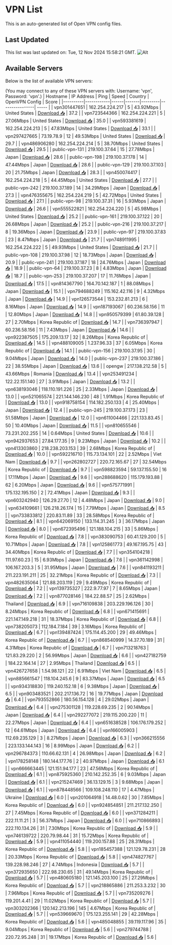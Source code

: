 # VPN List

This is an auto-generated list of Open VPN config files.

## Last Updated

This list was last updated on: Tue, 12 Nov 2024 15:58:21 GMT.
![Alt](https://repobeats.axiom.co/api/embed/186b98318ef1479477931607c1ad7d823f12451f.svg "Repobeats analytics image")

## Available Servers

Below is the list of available VPN servers:

(You may connect to any of these VPN servers with: Username: 'vpn', Password: 'vpn'.)
| Hostname | IP Address | Ping | Speed | Country | OpenVPN Config | Score |
|----------|------------|------|-------|---------|----------------| ----- |
| vpn301447651 | 162.254.224.217 | 5 | 43.92Mbps | United States | [Download 📥](./configs/server_0_US.ovpn) | 37.2 |
| vpn723544366 | 162.254.224.221 | 5 | 27.06Mbps | United States | [Download 📥](./configs/server_1_US.ovpn) | 35.0 |
| vpn593381619 | 162.254.224.213 | 5 | 47.83Mbps | United States | [Download 📥](./configs/server_2_US.ovpn) | 33.1 |
| vpn297427665 | 73.19.78.9 | 12 | 49.53Mbps | United States | [Download 📥](./configs/server_3_US.ovpn) | 29.7 |
| vpn486906280 | 162.254.224.214 | 5 | 38.70Mbps | United States | [Download 📥](./configs/server_4_US.ovpn) | 29.5 |
| public-vpn-131 | 219.100.37.64 | 15 | 27.78Mbps | Japan | [Download 📥](./configs/server_5_JP.ovpn) | 28.6 |
| public-vpn-198 | 219.100.37.178 | 14 | 47.44Mbps | Japan | [Download 📥](./configs/server_6_JP.ovpn) | 28.6 |
| public-vpn-129 | 219.100.37.103 | 20 | 21.75Mbps | Japan | [Download 📥](./configs/server_7_JP.ovpn) | 28.3 |
| vpn450074417 | 162.254.224.218 | 5 | 44.45Mbps | United States | [Download 📥](./configs/server_8_US.ovpn) | 27.7 |
| public-vpn-242 | 219.100.37.189 | 14 | 34.29Mbps | Japan | [Download 📥](./configs/server_9_JP.ovpn) | 27.3 |
| vpn476355675 | 162.254.224.219 | 5 | 42.72Mbps | United States | [Download 📥](./configs/server_10_US.ovpn) | 27.1 |
| public-vpn-98 | 219.100.37.31 | 16 | 5.93Mbps | Japan | [Download 📥](./configs/server_11_JP.ovpn) | 26.6 |
| vpn555522821 | 162.254.224.220 | 5 | 45.98Mbps | United States | [Download 📥](./configs/server_12_US.ovpn) | 25.2 |
| public-vpn-161 | 219.100.37.122 | 20 | 26.68Mbps | Japan | [Download 📥](./configs/server_13_JP.ovpn) | 25.2 |
| public-vpn-216 | 219.100.37.217 | 8 | 19.36Mbps | Japan | [Download 📥](./configs/server_14_JP.ovpn) | 23.9 |
| public-vpn-97 | 219.100.37.83 | 23 | 8.47Mbps | Japan | [Download 📥](./configs/server_15_JP.ovpn) | 21.7 |
| vpn748911995 | 162.254.224.222 | 5 | 49.93Mbps | United States | [Download 📥](./configs/server_16_US.ovpn) | 21.7 |
| public-vpn-108 | 219.100.37.98 | 12 | 18.73Mbps | Japan | [Download 📥](./configs/server_17_JP.ovpn) | 20.9 |
| public-vpn-241 | 219.100.37.187 | 18 | 24.76Mbps | Japan | [Download 📥](./configs/server_18_JP.ovpn) | 18.9 |
| public-vpn-64 | 219.100.37.23 | 8 | 4.83Mbps | Japan | [Download 📥](./configs/server_19_JP.ovpn) | 18.7 |
| public-vpn-253 | 219.100.37.207 | 17 | 11.76Mbps | Japan | [Download 📥](./configs/server_20_JP.ovpn) | 17.5 |
| vpn814367790 | 164.70.142.187 | 1 | 88.08Mbps | Japan | [Download 📥](./configs/server_21_JP.ovpn) | 15.1 |
| vpn794688249 | 115.162.42.116 | 9 | 4.32Mbps | Japan | [Download 📥](./configs/server_22_JP.ovpn) | 14.9 |
| vpn126573544 | 153.232.81.213 | 6 | 8.16Mbps | Japan | [Download 📥](./configs/server_23_JP.ovpn) | 14.9 |
| vpn187193067 | 60.236.58.156 | 11 | 12.80Mbps | Japan | [Download 📥](./configs/server_24_JP.ovpn) | 14.8 |
| vpn950579399 | 61.80.39.128 | 27 | 2.70Mbps | Korea Republic of | [Download 📥](./configs/server_25_KR.ovpn) | 14.7 |
| vpn736397947 | 60.236.58.156 | 11 | 7.43Mbps | Japan | [Download 📥](./configs/server_26_JP.ovpn) | 14.6 |
| vpn922387505 | 175.209.13.17 | 32 | 8.26Mbps | Korea Republic of | [Download 📥](./configs/server_27_KR.ovpn) | 14.5 |
| vpn488109005 | 1.237.96.33 | 37 | 6.05Mbps | Korea Republic of | [Download 📥](./configs/server_28_KR.ovpn) | 14.1 |
| public-vpn-156 | 219.100.37.95 | 30 | 9.04Mbps | Japan | [Download 📥](./configs/server_29_JP.ovpn) | 14.0 |
| public-vpn-237 | 219.100.37.186 | 22 | 38.55Mbps | Japan | [Download 📥](./configs/server_30_JP.ovpn) | 13.6 |
| opengw | 217.138.212.58 | 5 | 43.66Mbps | Romania | [Download 📥](./configs/server_31_RO.ovpn) | 13.4 |
| vpn253491234 | 122.22.151.140 | 27 | 3.91Mbps | Japan | [Download 📥](./configs/server_32_JP.ovpn) | 13.2 |
| vpn638193046 | 118.110.191.226 | 25 | 2.33Mbps | Japan | [Download 📥](./configs/server_33_JP.ovpn) | 13.0 |
| vpn521065574 | 221.144.146.230 | 48 | 1.91Mbps | Korea Republic of | [Download 📥](./configs/server_34_KR.ovpn) | 13.0 |
| vpn918758154 | 114.182.250.133 | 4 | 25.40Mbps | Japan | [Download 📥](./configs/server_35_JP.ovpn) | 12.4 |
| public-vpn-245 | 219.100.37.173 | 23 | 51.58Mbps | Japan | [Download 📥](./configs/server_36_JP.ovpn) | 12.0 |
| vpn611004466 | 221.133.83.45 | 50 | 10.40Mbps | Japan | [Download 📥](./configs/server_37_JP.ovpn) | 11.5 |
| vpn810655546 | 73.231.202.255 | 14 | 0.64Mbps | United States | [Download 📥](./configs/server_38_US.ovpn) | 10.6 |
| vpn942937653 | 27.84.177.35 | 9 | 9.23Mbps | Japan | [Download 📥](./configs/server_39_JP.ovpn) | 10.2 |
| vpn413303860 | 218.238.203.153 | 39 | 2.68Mbps | Korea Republic of | [Download 📥](./configs/server_40_KR.ovpn) | 10.0 |
| vpn592216710 | 115.73.134.101 | 22 | 2.52Mbps | Viet Nam | [Download 📥](./configs/server_41_VN.ovpn) | 9.7 |
| vpn262802727 | 220.72.165.67 | 27 | 32.54Mbps | Korea Republic of | [Download 📥](./configs/server_42_KR.ovpn) | 9.7 |
| vpn598823594 | 59.137.155.50 | 16 | 17.11Mbps | Japan | [Download 📥](./configs/server_43_JP.ovpn) | 9.6 |
| vpn288688620 | 115.179.193.88 | 62 | 6.20Mbps | Japan | [Download 📥](./configs/server_44_JP.ovpn) | 9.6 |
| vpn575771991 | 175.132.195.150 | 2 | 72.41Mbps | Japan | [Download 📥](./configs/server_45_JP.ovpn) | 9.3 |
| vpn603242940 | 126.29.27.70 | 12 | 4.48Mbps | Japan | [Download 📥](./configs/server_46_JP.ovpn) | 9.0 |
| vpn634109661 | 126.218.26.174 | 15 | 7.79Mbps | Japan | [Download 📥](./configs/server_47_JP.ovpn) | 8.5 |
| vpn733833812 | 220.83.11.89 | 33 | 28.58Mbps | Korea Republic of | [Download 📥](./configs/server_48_KR.ovpn) | 8.1 |
| vpn642069150 | 133.114.31.245 | 3 | 36.17Mbps | Japan | [Download 📥](./configs/server_49_JP.ovpn) | 8.0 |
| vpn672395496 | 121.188.104.215 | 33 | 5.86Mbps | Korea Republic of | [Download 📥](./configs/server_50_KR.ovpn) | 7.8 |
| vpn383090753 | 60.41.129.200 | 5 | 10.71Mbps | Japan | [Download 📥](./configs/server_51_JP.ovpn) | 7.8 |
| vpn125861773 | 49.167.195.75 | 43 | 34.40Mbps | Korea Republic of | [Download 📥](./configs/server_52_KR.ovpn) | 7.7 |
| vpn354104218 | 111.97.60.23 | 15 | 6.93Mbps | Japan | [Download 📥](./configs/server_53_JP.ovpn) | 7.6 |
| vpn361142998 | 106.167.203.3 | 5 | 31.95Mbps | Japan | [Download 📥](./configs/server_54_JP.ovpn) | 7.6 |
| vpn841193211 | 211.223.191.211 | 25 | 32.21Mbps | Korea Republic of | [Download 📥](./configs/server_55_KR.ovpn) | 7.3 |
| vpn482635064 | 121.88.203.119 | 29 | 9.49Mbps | Korea Republic of | [Download 📥](./configs/server_56_KR.ovpn) | 7.2 |
| vpn139735327 | 222.9.77.97 | 7 | 8.65Mbps | Japan | [Download 📥](./configs/server_57_JP.ovpn) | 7.2 |
| vpn877028146 | 184.22.88.57 | 25 | 2.62Mbps | Thailand | [Download 📥](./configs/server_58_TH.ovpn) | 6.9 |
| vpn716109838 | 203.229.196.126 | 30 | 8.24Mbps | Korea Republic of | [Download 📥](./configs/server_59_KR.ovpn) | 6.8 |
| vpn671415691 | 221.147.149.218 | 31 | 18.37Mbps | Korea Republic of | [Download 📥](./configs/server_60_KR.ovpn) | 6.8 |
| vpn738205073 | 112.184.7.184 | 39 | 3.16Mbps | Korea Republic of | [Download 📥](./configs/server_61_KR.ovpn) | 6.7 |
| vpn139487424 | 175.114.45.200 | 29 | 49.46Mbps | Korea Republic of | [Download 📥](./configs/server_62_KR.ovpn) | 6.7 |
| vpn868540999 | 14.37.70.189 | 31 | 4.31Mbps | Korea Republic of | [Download 📥](./configs/server_63_KR.ovpn) | 6.7 |
| vpn713218763 | 121.83.29.220 | 2 | 56.99Mbps | Japan | [Download 📥](./configs/server_64_JP.ovpn) | 6.6 |
| vpn427182759 | 184.22.164.14 | 27 | 2.95Mbps | Thailand | [Download 📥](./configs/server_65_TH.ovpn) | 6.5 |
| vpn426727658 | 1.54.98.121 | 22 | 6.91Mbps | Viet Nam | [Download 📥](./configs/server_66_VN.ovpn) | 6.5 |
| vpn885661547 | 118.104.245.6 | 9 | 83.37Mbps | Japan | [Download 📥](./configs/server_67_JP.ovpn) | 6.5 |
| vpn934318830 | 119.240.152.18 | 6 | 9.38Mbps | Japan | [Download 📥](./configs/server_68_JP.ovpn) | 6.5 |
| vpn903483521 | 202.217.136.72 | 16 | 19.77Mbps | Japan | [Download 📥](./configs/server_69_JP.ovpn) | 6.4 |
| vpn793552866 | 180.56.154.128 | 4 | 29.02Mbps | Japan | [Download 📥](./configs/server_70_JP.ovpn) | 6.4 |
| vpn275301128 | 119.228.69.235 | 2 | 90.14Mbps | Japan | [Download 📥](./configs/server_71_JP.ovpn) | 6.4 |
| vpn292277072 | 219.115.200.220 | 11 | 22.27Mbps | Japan | [Download 📥](./configs/server_72_JP.ovpn) | 6.4 |
| vpn651638528 | 106.176.179.252 | 12 | 64.61Mbps | Japan | [Download 📥](./configs/server_73_JP.ovpn) | 6.4 |
| vpn166005903 | 112.69.235.129 | 3 | 8.27Mbps | Japan | [Download 📥](./configs/server_74_JP.ovpn) | 6.3 |
| vpn366215556 | 223.133.144.143 | 16 | 8.99Mbps | Japan | [Download 📥](./configs/server_75_JP.ovpn) | 6.2 |
| vpn296784373 | 110.66.62.131 | 4 | 26.98Mbps | Japan | [Download 📥](./configs/server_76_JP.ovpn) | 6.2 |
| vpn178258148 | 180.144.177.76 | 2 | 40.97Mbps | Japan | [Download 📥](./configs/server_77_JP.ovpn) | 6.1 |
| vpn666663445 | 121.151.94.177 | 23 | 47.56Mbps | Korea Republic of | [Download 📥](./configs/server_78_KR.ovpn) | 6.1 |
| vpn875925360 | 210.142.252.35 | 6 | 9.03Mbps | Japan | [Download 📥](./configs/server_79_JP.ovpn) | 6.1 |
| vpn215247469 | 36.13.129.15 | 3 | 9.68Mbps | Japan | [Download 📥](./configs/server_80_JP.ovpn) | 6.1 |
| vpn878448566 | 109.108.248.110 | 17 | 4.47Mbps | Ukraine | [Download 📥](./configs/server_81_UA.ovpn) | 6.0 |
| vpn201064918 | 14.48.0.62 | 30 | 7.85Mbps | Korea Republic of | [Download 📥](./configs/server_82_KR.ovpn) | 6.0 |
| vpn924854851 | 211.217.132.250 | 27 | 7.45Mbps | Korea Republic of | [Download 📥](./configs/server_83_KR.ovpn) | 6.0 |
| vpn371284211 | 222.11.11.21 | 3 | 56.37Mbps | Japan | [Download 📥](./configs/server_84_JP.ovpn) | 6.0 |
| vpn710866893 | 222.110.134.26 | 31 | 7.30Mbps | Korea Republic of | [Download 📥](./configs/server_85_KR.ovpn) | 5.9 |
| vpn746139722 | 220.79.98.44 | 31 | 15.72Mbps | Korea Republic of | [Download 📥](./configs/server_86_KR.ovpn) | 5.9 |
| vpn411054440 | 119.200.157.88 | 25 | 28.31Mbps | Korea Republic of | [Download 📥](./configs/server_87_KR.ovpn) | 5.8 |
| vpn185457388 | 121.129.78.231 | 28 | 20.33Mbps | Korea Republic of | [Download 📥](./configs/server_88_KR.ovpn) | 5.8 |
| vpn474827767 | 139.228.98.246 | 27 | 4.74Mbps | Indonesia | [Download 📥](./configs/server_89_ID.ovpn) | 5.7 |
| vpn372935650 | 222.98.230.65 | 31 | 49.14Mbps | Korea Republic of | [Download 📥](./configs/server_90_KR.ovpn) | 5.7 |
| vpn480605180 | 121.145.203.100 | 25 | 27.29Mbps | Korea Republic of | [Download 📥](./configs/server_91_KR.ovpn) | 5.7 |
| vpn218865886 | 211.253.3.232 | 30 | 7.96Mbps | Korea Republic of | [Download 📥](./configs/server_92_KR.ovpn) | 5.7 |
| vpn735209276 | 119.201.4.41 | 29 | 11.02Mbps | Korea Republic of | [Download 📥](./configs/server_93_KR.ovpn) | 5.7 |
| vpn303202366 | 120.142.213.196 | 145 | 4.67Mbps | Korea Republic of | [Download 📥](./configs/server_94_KR.ovpn) | 5.7 |
| vpn539669670 | 175.123.255.141 | 29 | 42.28Mbps | Korea Republic of | [Download 📥](./configs/server_95_KR.ovpn) | 5.6 |
| vpn485048855 | 39.119.117.96 | 35 | 9.04Mbps | Korea Republic of | [Download 📥](./configs/server_96_KR.ovpn) | 5.6 |
| vpn279744788 | 220.72.95.248 | 31 | 19.17Mbps | Korea Republic of | [Download 📥](./configs/server_97_KR.ovpn) | 5.6 |
